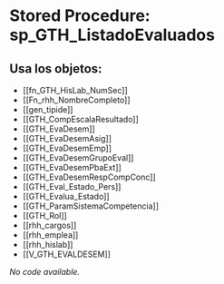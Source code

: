# Stored Procedure: sp_GTH_ListadoEvaluados

## Usa los objetos:
- [[fn_GTH_HisLab_NumSec]]
- [[Fn_rhh_NombreCompleto]]
- [[gen_tipide]]
- [[GTH_CompEscalaResultado]]
- [[GTH_EvaDesem]]
- [[GTH_EvaDesemAsig]]
- [[GTH_EvaDesemEmp]]
- [[GTH_EvaDesemGrupoEval]]
- [[GTH_EvaDesemPbaExt]]
- [[GTH_EvaDesemRespCompConc]]
- [[GTH_Eval_Estado_Pers]]
- [[GTH_Evalua_Estado]]
- [[GTH_ParamSistemaCompetencia]]
- [[GTH_Rol]]
- [[rhh_cargos]]
- [[rhh_emplea]]
- [[rhh_hislab]]
- [[V_GTH_EVALDESEM]]

*No code available.*
